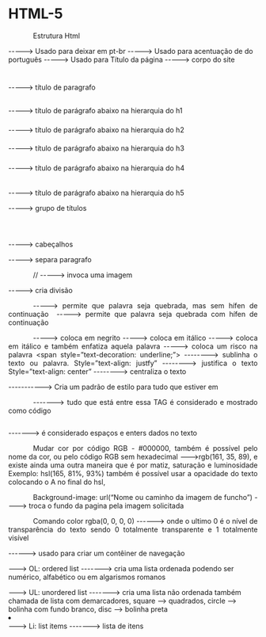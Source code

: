 # HTML-5

Estrutura Html

<!DOCTYPE html>
<html lang="pt-br">             	      ----->   Usado para deixar em pt-br
<head>
	<meta charset="utf-8">      ----->   Usado para acentuação de do português
	<title></title>   		      ----->   Usado para Título da página
</head>
<body>				      -----> corpo do site
</body>

<h1></h1>		-----> título de paragrafo
<h2></h2>		-----> título de parágrafo abaixo na hierarquia do h1
<h3></h3>		-----> título de parágrafo abaixo na hierarquia do h2
<h4></h4>		-----> título de parágrafo abaixo na hierarquia do h3
<h5></h5>		-----> título de parágrafo abaixo na hierarquia do h4
<h6></h6>		-----> título de parágrafo abaixo na hierarquia do h5

<hgroup></hgroup>		-----> grupo de títulos
<header></header>		-----> cabeçalhos
<p></p> 			-----> separa paragrafo

/*<img src=" ">*/			-----> invoca uma imagem

<div></div>			-----> cria divisão

<wbr/>		-----> permite que palavra seja quebrada, mas sem hífen de continuação
&shy;		-----> permite que palavra seja quebrada com hífen de continuação

<b></b>	-----> coloca em negrito
<i></i>		-----> coloca em itálico
<em></em>	-----> coloca em itálico e também enfatiza aquela palavra
<del></del>	-----> coloca um risco na palavra
<span style=”text-decoration: underline;”></span>    --------> sublinha o texto ou palavra.
Style=”text-align: justfy”	--------> justifica o texto
Style=”text-align: center”	--------> centraliza o texto


<style>
p{
	text-align: justify;
	text-indent: 50px;
	}
</style>         -----------> Cria um padrão de estilo para tudo que estiver em <p></p>

<code></code>     -------> tudo que está entre essa TAG é considerado e mostrado como código

<pre></pre>        -------> é considerado espaços e enters dados no texto



Mudar cor por código RGB - #000000, também é possível pelo nome da cor, ou pelo código RGB sem hexadecimal   --->rgb(161, 35, 89), e existe ainda uma outra maneira que é por matiz, saturação e luminosidade Exemplo: hsl(165, 81%, 93%) também é possível usar a opacidade do texto colocando o A no final do hsl,

Background-image: url(“Nome ou caminho da imagem de funcho”)     ----> troca o fundo da pagina pela imagem solicitada

Comando color rgba(0, 0, 0, 0) 		------> onde o ultimo 0 é o nível de transparência do texto sendo  0 totalmente transparente e 1 totalmente visível

<nav></nav> 		------> usado para criar um contêiner de navegação
<ol></ol>    ---> OL: ordered list 	-------> cria uma lista ordenada podendo ser numérico, alfabético ou em algarismos romanos
<ul></ul>    ---> UL: unordered list	-------> cria uma lista não ordenada também chamada de lista com demarcadores, square --> quadrados, circle --> bolinha com fundo branco, disc --> bolinha preta
<li></li>    --->   Li: list items	-------> lista de itens
